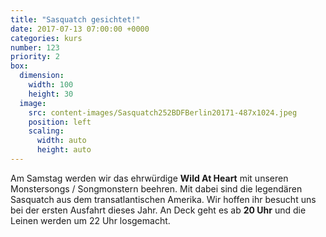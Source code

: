 ```yaml
---
title: "Sasquatch gesichtet!"
date: 2017-07-13 07:00:00 +0000
categories: kurs
number: 123
priority: 2
box:
  dimension:
    width: 100
    height: 30
  image:
    src: content-images/Sasquatch252BDFBerlin20171-487x1024.jpeg
    position: left
    scaling:
      width: auto
      height: auto
---
```


Am Samstag werden wir das ehrwürdige **Wild At Heart** mit unseren Monstersongs / Songmonstern beehren. Mit dabei sind die legendären Sasquatch aus dem transatlantischen Amerika. Wir hoffen ihr besucht uns bei der ersten Ausfahrt dieses Jahr. An Deck geht es ab **20 Uhr** und die Leinen werden um 22 Uhr losgemacht. 